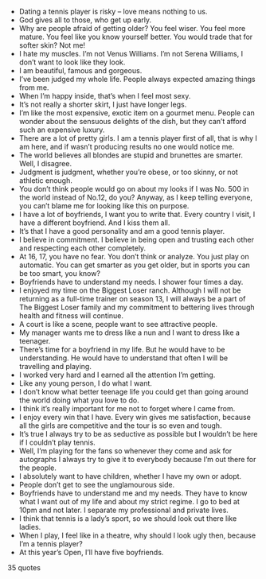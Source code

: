  - Dating a tennis player is risky – love means nothing to us.
 - God gives all to those, who get up early.
 - Why are people afraid of getting older? You feel wiser. You feel more mature. You feel like you know yourself better. You would trade that for softer skin? Not me!
 - I hate my muscles. I’m not Venus Williams. I’m not Serena Williams, I don’t want to look like they look.
 - I am beautiful, famous and gorgeous.
 - I’ve been judged my whole life. People always expected amazing things from me.
 - When I’m happy inside, that’s when I feel most sexy.
 - It’s not really a shorter skirt, I just have longer legs.
 - I’m like the most expensive, exotic item on a gourmet menu. People can wonder about the sensuous delights of the dish, but they can’t afford such an expensive luxury.
 - There are a lot of pretty girls. I am a tennis player first of all, that is why I am here, and if wasn’t producing results no one would notice me.
 - The world believes all blondes are stupid and brunettes are smarter. Well, I disagree.
 - Judgment is judgment, whether you’re obese, or too skinny, or not athletic enough.
 - You don’t think people would go on about my looks if I was No. 500 in the world instead of No.12, do you? Anyway, as I keep telling everyone, you can’t blame me for looking like this on purpose.
 - I have a lot of boyfriends, I want you to write that. Every country I visit, I have a different boyfriend. And I kiss them all.
 - It’s that I have a good personality and am a good tennis player.
 - I believe in commitment. I believe in being open and trusting each other and respecting each other completely.
 - At 16, 17, you have no fear. You don’t think or analyze. You just play on automatic. You can get smarter as you get older, but in sports you can be too smart, you know?
 - Boyfriends have to understand my needs. I shower four times a day.
 - I enjoyed my time on the Biggest Loser ranch. Although I will not be returning as a full-time trainer on season 13, I will always be a part of The Biggest Loser family and my commitment to bettering lives through health and fitness will continue.
 - A court is like a scene, people want to see attractive people.
 - My manager wants me to dress like a nun and I want to dress like a teenager.
 - There’s time for a boyfriend in my life. But he would have to be understanding. He would have to understand that often I will be travelling and playing.
 - I worked very hard and I earned all the attention I’m getting.
 - Like any young person, I do what I want.
 - I don’t know what better teenage life you could get than going around the world doing what you love to do.
 - I think it’s really important for me not to forget where I came from.
 - I enjoy every win that I have. Every win gives me satisfaction, because all the girls are competitive and the tour is so even and tough.
 - It’s true I always try to be as seductive as possible but I wouldn’t be here if I couldn’t play tennis.
 - Well, I’m playing for the fans so whenever they come and ask for autographs I always try to give it to everybody because I’m out there for the people.
 - I absolutely want to have children, whether I have my own or adopt.
 - People don’t get to see the unglamourous side.
 - Boyfriends have to understand me and my needs. They have to know what I want out of my life and about my strict regime. I go to bed at 10pm and not later. I separate my professional and private lives.
 - I think that tennis is a lady’s sport, so we should look out there like ladies.
 - When I play, I feel like in a theatre, why should I look ugly then, because I’m a tennis player?
 - At this year’s Open, I’ll have five boyfriends.

35 quotes